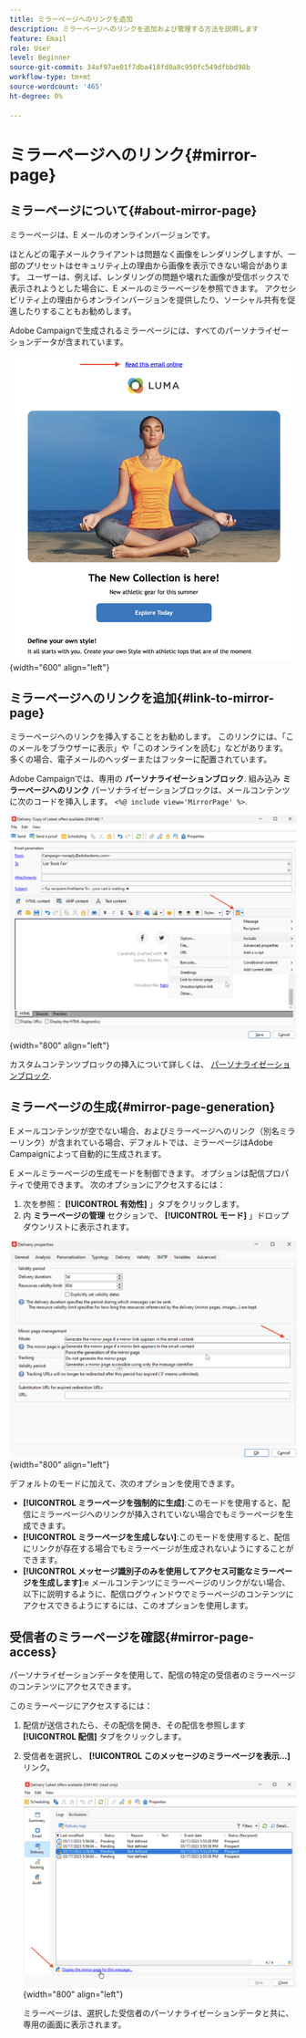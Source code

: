 ```yaml
---
title: ミラーページへのリンクを追加
description: ミラーページへのリンクを追加および管理する方法を説明します
feature: Email
role: User
level: Beginner
source-git-commit: 34af97ae01f7dba418fd0a8c950fc549dfbbd98b
workflow-type: tm+mt
source-wordcount: '465'
ht-degree: 0%

---
```


# ミラーページへのリンク{#mirror-page}

## ミラーページについて{#about-mirror-page}

ミラーページは、E メールのオンラインバージョンです。

ほとんどの電子メールクライアントは問題なく画像をレンダリングしますが、一部のプリセットはセキュリティ上の理由から画像を表示できない場合があります。 ユーザーは、例えば、レンダリングの問題や壊れた画像が受信ボックスで表示されようとした場合に、E メールのミラーページを参照できます。 アクセシビリティ上の理由からオンラインバージョンを提供したり、ソーシャル共有を促進したりすることもお勧めします。

Adobe Campaignで生成されるミラーページには、すべてのパーソナライゼーションデータが含まれています。

![ミラーリンクのサンプル](assets/mirror-page-link.png){width="600" align="left"}

## ミラーページへのリンクを追加{#link-to-mirror-page}

ミラーページへのリンクを挿入することをお勧めします。 このリンクには、「このメールをブラウザーに表示」や「このオンラインを読む」などがあります。 多くの場合、電子メールのヘッダーまたはフッターに配置されています。

Adobe Campaignでは、専用の **パーソナライゼーションブロック**. 組み込み **ミラーページへのリンク** パーソナライゼーションブロックは、メールコンテンツに次のコードを挿入します。 `<%@ include view='MirrorPage' %>`.

![](assets/mirror-page-insert.png){width="800" align="left"}


カスタムコンテンツブロックの挿入について詳しくは、 [パーソナライゼーションブロック](personalization-blocks.md).

## ミラーページの生成{#mirror-page-generation}

E メールコンテンツが空でない場合、およびミラーページへのリンク（別名ミラーリンク）が含まれている場合、デフォルトでは、ミラーページはAdobe Campaignによって自動的に生成されます。

E メールミラーページの生成モードを制御できます。 オプションは配信プロパティで使用できます。 次のオプションにアクセスするには：

1. 次を参照： **[!UICONTROL 有効性]** 」タブをクリックします。
1. 内 **ミラーページの管理** セクションで、 **[!UICONTROL モード]** 」ドロップダウンリストに表示されます。

![](assets/mirror-page-generation.png){width="800" align="left"}

デフォルトのモードに加えて、次のオプションを使用できます。

* **[!UICONTROL ミラーページを強制的に生成]**:このモードを使用すると、配信にミラーページへのリンクが挿入されていない場合でもミラーページを生成できます。
* **[!UICONTROL ミラーページを生成しない]**:このモードを使用すると、配信にリンクが存在する場合でもミラーページが生成されないようにすることができます。
* **[!UICONTROL メッセージ識別子のみを使用してアクセス可能なミラーページを生成します]**:e メールコンテンツにミラーページのリンクがない場合、以下に説明するように、配信ログウィンドウでミラーページのコンテンツにアクセスできるようにするには、このオプションを使用します。

## 受信者のミラーページを確認{#mirror-page-access}

パーソナライゼーションデータを使用して、配信の特定の受信者のミラーページのコンテンツにアクセスできます。

このミラーページにアクセスするには：

1. 配信が送信されたら、その配信を開き、その配信を参照します **[!UICONTROL 配信]** タブをクリックします。

1. 受信者を選択し、 **[!UICONTROL このメッセージのミラーページを表示…]** リンク。

   ![](assets/mirror-page-display.png){width="800" align="left"}

   ミラーページは、選択した受信者のパーソナライゼーションデータと共に、専用の画面に表示されます。

